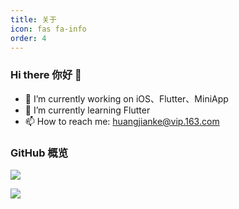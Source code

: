 ```yaml
---
title: 关于
icon: fas fa-info
order: 4
---
```


### Hi there 你好 👋

- 🔭 I’m currently working on iOS、Flutter、MiniApp
- 🌱 I’m currently learning Flutter
- 📫 How to reach me: huangjianke@vip.163.com

### GitHub 概览

[![](https://github-readme-stats.vercel.app/api?username=kokohuang&show_icons=true&bg_color=ffffff&hide_title=true&theme=vue&locale=cn)](https://github.com/kokohuang)

[![](https://github-readme-stats.vercel.app/api/top-langs/?username=anuraghazra&locale=cn)](https://github.com/kokohuang)



